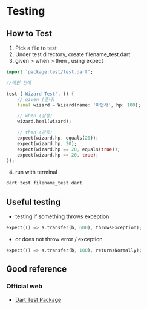 # Testing

## How to Test
1. Pick a file to test
2. Under test directory, create filename_test.dart
3. given > when > then , using expect
```dart
import 'package:test/test.dart';

//메인 안에 

test ('Wizard Test', () {
    // given (준비)
    final wizard = Wizard(name: '마법사', hp: 100);

    // when (실행)
    wizard.heal(wizard);

    // then (검증)
    expect(wizard.hp, equals(20));
    expect(wizard.hp, 20);
    expect(wizard.hp == 20, equals(true));
    expect(wizard.hp == 20, true);
});
```
4. run with terminal 
```bash
dart test filename_test.dart
```

## Useful testing
- testing if something throws exception
```dart
expect(() => a.transfer(b, 600), throwsException);
```
- or does not throw error / exception
```dart
expect(() => a.transfer(b, 100), returnsNormally);
```

## Good reference
### Official web
- [Dart Test Package](https://pub.dev/packages/test)